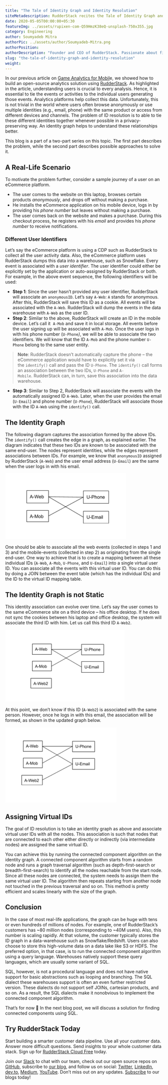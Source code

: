 ```yaml
---
title: "The Tale of Identity Graph and Identity Resolution"
siteMetadescription: RudderStack recites the Tale of Identity Graph and Identity Resolution. Discuss the query of ID resolution and then fitting the solution in the second part.
date: 2020-05-05T00:00:00+05:30
featureImg: ../assets/rupixen-com-Q59HmzK38eQ-unsplash-750x355.jpg
category: Engineering
author: Soumyadeb Mitra
authorPic: ../assets/author/Soumyadeb-Mitra.png
authorPosition: 
authorDescription: "Founder and CEO of RudderStack. Passionate about finding engineering solutions to real-world problems."
slug: "the-tale-of-identity-graph-and-identity-resolution"
weight: 
---
```

In our previous article on [Game Analytics for Mobil](https://rudderstack.com/blog/rudderstack-case-study-casino-game-analytics/)e, we showed how to build an open-source analytics solution using [RudderStack](http://www.rudderstack.com). As highlighted in the article, understanding users is crucial to every analysis. Hence, it is essential to tie the events or activities to the individual users generating those events. Analytics platforms help collect this data. Unfortunately, this is not trivial in the world where users often browse anonymously or use multiple identities (e.g., email, phone) with the same product or access from different devices and channels. The problem of ID resolution is to able to tie these different identities together whenever possible in a privacy-preserving way. An identity graph helps to understand these relationships better.

This blog is a part of a two-part series on this topic. The first part describes the problem, while the second part describes possible approaches to solve it.

A Real-Life Scenario
--------------------

To motivate the problem further, consider a sample journey of a user on an eCommerce platform. 

*   The user comes to the website on this laptop, browses certain products _anonymously_, and drops off without making a purchase.
*   He installs the eCommerce application on his mobile device, logs in by providing his _phone number_ but leaves without making a purchase.
*   The user comes back on the website and makes a purchase. During this checkout process, he registers with his _email_ and provides his _phone number_ to receive notifications.

### Different User Identifiers

Let’s say the eCommerce platform is using a CDP such as RudderStack to collect all the user activity data. Also, the eCommerce platform uses RudderStack dumps this data into a warehouse, such as Snowflake. Every event is associated with a _user identifier_. The user identifier could either be explicitly set by the application or auto-assigned by RudderStack or both. For example, in the above event sequence, the following identifiers will be used:

*   **Step 1**: Since the user hasn’t provided any user identifier, RudderStack will associate an `anonymousID`. Let’s say `A-Web`: `A` stands for anonymous. After this, RudderStack will save this ID as a cookie. All events will be associated with the `A-Web`. RudderStack will dump the events in the data warehouse with `A-Web` as the user ID.
*   **Step 2**: Similar to the above, RudderStack will create an ID in the mobile device. Let’s call it  `A-Mob` and save it in local storage. All events before the user signing up will be associated with `A-Mob`. Once the user logs in with his phone number (`U-Phone`_)_, we will be able to associate the two identifiers. We will know that the ID `A-Mob` and the phone number `U-Phone` belong to the same user entity.

> **Note**: RudderStack doesn’t automatically capture the phone – the eCommerce application would have to explicitly set it via the `identify()` call and pass the ID `U-Phone`. The `identify()` call forms an association between the two IDs, `U-Phone` and `A-Mobile`. RudderStack can, in turn, save this association into the data warehouse.

*   **Step 3**: Similar to Step 2, RudderStack will associate the events with the automatically assigned ID `A-Web`. Later, when the user provides the email (`U-Email`) and phone number (`U-Phone`), RudderStack will associate those with the ID `A-Web` using the `identify()` call.

The Identity Graph
------------------

The following diagram captures the association formed by the above IDs. The `identify()` call creates the edge in a graph, as explained earlier. The diagram indicates that these two IDs are known to be associated with the same end-user. The nodes represent identities, while the edges represent associations between IDs. For example, we know that `anonymousID` assigned by RudderStack (`A-Web`) and the user email address (`U-Email`) are the same when the user logs in with his email.

![Identity graph at the end of steps 1-3. <br>](../assets/markdown/FdsD02B69rux6noy.png)

One should be able to associate all the web events (collected in steps 1 and 3) and the mobile-events (collected in step 2) as originating from the single end-user. One way to achieve that is to create a mapping between all these individual IDs (`A-Web`, `A-Mob`, `U-Phone`, and `U-Email`) into a single virtual user ID. You can associate all the events with this virtual user ID. You can do this by doing a JOIN between the event table (which has the individual IDs) and the ID to the virtual ID mapping table.

The Identity Graph is not Static
--------------------------------

This identity association can evolve over time. Let’s say the user comes to the same eCommerce site on a third device – his office desktop. If he does not sync the cookies between his laptop and office desktop, the system will associate the third ID with him. Let us call this third ID `A-Web2`.

![Identity Association with A-Web2](../assets/markdown/LxlTOH8W1yhJyEgw.png)

At this point, we don’t know if this ID (`A-Web2`) is associated with the same person. However, once he logs in with this email, the association will be formed, as shown in the updated graph below.

![Identity Association with A-Web2](../assets/markdown/0YxbFEg4vrEuD7Dr.png)

Assigning Virtual IDs
---------------------

The goal of ID resolution is to take an identity graph as above and associate virtual user IDs with all the nodes. This association is such that nodes that are connected to each other either directly or indirectly (via intermediate nodes) are assigned the same virtual ID.

  
You can achieve this by running the connected component algorithm on the identity graph. A connected component algorithm starts from a random node and runs a graph traversal algorithm (such as depth-first-search or breadth-first-search) to identify all the nodes reachable from the start node. Since all these nodes are connected, the system needs to assign them the same virtual user ID. The algorithm then repeats starting from another node not touched in the previous traversal and so on. This method is pretty efficient and scales linearly with the size of the graph.

Conclusion
----------

In the case of most real-life applications, the graph can be huge with tens or even hundreds of millions of nodes. For example, one of RudderStack’s customers has ~80 million nodes (corresponding to ~40M users). Also, this number is scaling rapidly. At that volume, the customer typically stores the ID graph in a data-warehouse such as Snowflake/Redshift. Users can also choose to store this high-volume data on a data lake like S3 or HDFS. The preferred option, in that case, is to run the connected component algorithm using a query language. Warehouses natively support these query languages, which are usually some variant of SQL.

  
SQL, however, is not a procedural language and does not have native support for basic abstractions such as looping and branching. The SQL dialect these warehouses support is often an even further restricted version. These dialects do not support self JOINs, cartesian products, and so on. As a result, the SQL dialects make it nonobvious to implement the connected component algorithm.

  
That’s for now 🙂 In the next blog post, we will discuss a solution for finding connected components using SQL.

## Try RudderStack Today

Start building a smarter customer data pipeline. Use all your customer data. Answer more difficult questions. Send insights to your whole customer data stack. Sign up for [RudderStack Cloud Free](https://app.rudderlabs.com/signup?type=freetrial) today.

Join our [Slack](https://resources.rudderstack.com/join-rudderstack-slack) to chat with our team, check out our open source repos on [GitHub](https://github.com/rudderlabs), subscribe to [our blog](https://rudderstack.com/blog/), and follow us on social: [Twitter](https://twitter.com/RudderStack), [LinkedIn](https://www.linkedin.com/company/rudderlabs/), [dev.to](https://dev.to/rudderstack), [Medium](https://rudderstack.medium.com/), [YouTube](https://www.youtube.com/channel/UCgV-B77bV_-LOmKYHw8jvBw). Don’t miss out on any updates. [Subscribe](https://rudderstack.com/blog/) to our blogs today!